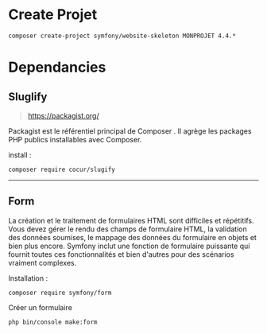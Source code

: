 # Create Projet

```
composer create-project symfony/website-skeleton MONPROJET 4.4.*
```

# Dependancies

## Sluglify
> https://packagist.org/

Packagist est le référentiel principal de Composer . Il agrège les packages PHP publics installables avec Composer.

install :
```
composer require cocur/slugify
```
---
## Form
La création et le traitement de formulaires HTML sont difficiles et répétitifs. Vous devez gérer le rendu des champs de formulaire HTML, la validation des données soumises, le mappage des données du formulaire en objets et bien plus encore. Symfony inclut une fonction de formulaire puissante qui fournit toutes ces fonctionnalités et bien d'autres pour des scénarios vraiment complexes.

Installation :
```
composer require symfony/form
```

Créer un formulaire
```
php bin/console make:form
```